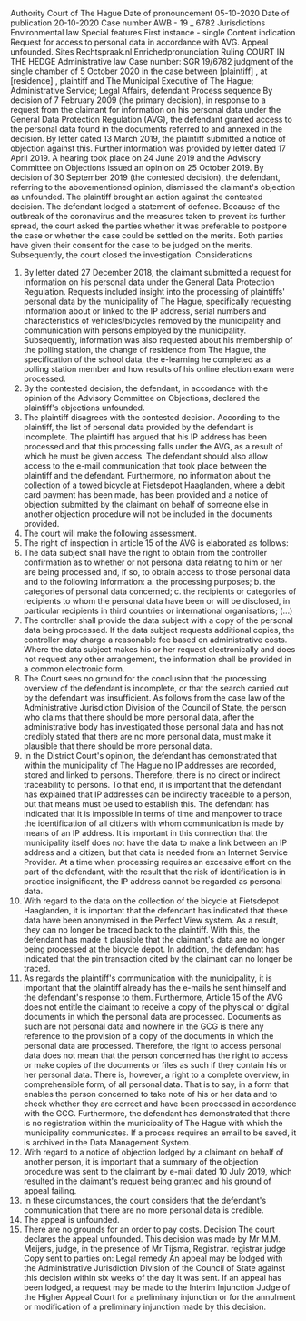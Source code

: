 Authority
Court of The Hague
Date of pronouncement
05-10-2020
Date of publication
20-10-2020 
Case number
AWB - 19 \_ 6782
Jurisdictions
Environmental law
Special features
First instance - single
Content indication
Request for access to personal data in accordance with AVG. Appeal unfounded.
Sites
Rechtspraak.nl 
Enrichedpronunciation 
Ruling
COURT IN THE HEDGE
Administrative law
Case number: SGR 19/6782
judgment of the single chamber of 5 October 2020 in the case between
\[plaintiff\] , at \[residence\] , plaintiff
and
The Municipal Executive of The Hague; Administrative Service; Legal Affairs, defendant
Process sequence
By decision of 7 February 2009 (the primary decision), in response to a request from the claimant for information on his personal data under the General Data Protection Regulation (AVG), the defendant granted access to the personal data found in the documents referred to and annexed in the decision. 
By letter dated 13 March 2019, the plaintiff submitted a notice of objection against this. 
Further information was provided by letter dated 17 April 2019. 
A hearing took place on 24 June 2019 and the Advisory Committee on Objections issued an opinion on 25 October 2019.
By decision of 30 September 2019 (the contested decision), the defendant, referring to the abovementioned opinion, dismissed the claimant's objection as unfounded.
The plaintiff brought an action against the contested decision. 
The defendant lodged a statement of defence.
Because of the outbreak of the coronavirus and the measures taken to prevent its further spread, the court asked the parties whether it was preferable to postpone the case or whether the case could be settled on the merits. Both parties have given their consent for the case to be judged on the merits. 
Subsequently, the court closed the investigation.
Considerations
1. By letter dated 27 December 2018, the claimant submitted a request for information on his personal data under the General Data Protection Regulation. Requests included insight into the processing of plaintiffs' personal data by the municipality of The Hague, specifically requesting information about or linked to the IP address, serial numbers and characteristics of vehicles/bicycles removed by the municipality and communication with persons employed by the municipality. Subsequently, information was also requested about his membership of the polling station, the change of residence from The Hague, the specification of the school data, the e-learning he completed as a polling station member and how results of his online election exam were processed.
2. By the contested decision, the defendant, in accordance with the opinion of the Advisory Committee on Objections, declared the plaintiff's objections unfounded.
3. The plaintiff disagrees with the contested decision. According to the plaintiff, the list of personal data provided by the defendant is incomplete. The plaintiff has argued that his IP address has been processed and that this processing falls under the AVG, as a result of which he must be given access. The defendant should also allow access to the e-mail communication that took place between the plaintiff and the defendant. Furthermore, no information about the collection of a towed bicycle at Fietsdepot Haaglanden, where a debit card payment has been made, has been provided and a notice of objection submitted by the claimant on behalf of someone else in another objection procedure will not be included in the documents provided. 
4. The court will make the following assessment.
5. The right of inspection in article 15 of the AVG is elaborated as follows:
1. The data subject shall have the right to obtain from the controller confirmation as to whether or not personal data relating to him or her are being processed and, if so, to obtain access to those personal data and to the following information:
a. the processing purposes;
b. the categories of personal data concerned;
c. the recipients or categories of recipients to whom the personal data have been or will be disclosed, in particular recipients in third countries or international organisations;
(…)
3. The controller shall provide the data subject with a copy of the personal data being processed. If the data subject requests additional copies, the controller may charge a reasonable fee based on administrative costs. Where the data subject makes his or her request electronically and does not request any other arrangement, the information shall be provided in a common electronic form.
6. The Court sees no ground for the conclusion that the processing overview of the defendant is incomplete, or that the search carried out by the defendant was insufficient. As follows from the case law of the Administrative Jurisdiction Division of the Council of State, the person who claims that there should be more personal data, after the administrative body has investigated those personal data and has not credibly stated that there are no more personal data, must make it plausible that there should be more personal data.
7. In the District Court's opinion, the defendant has demonstrated that within the municipality of The Hague no IP addresses are recorded, stored and linked to persons. Therefore, there is no direct or indirect traceability to persons. To that end, it is important that the defendant has explained that IP addresses can be indirectly traceable to a person, but that means must be used to establish this. The defendant has indicated that it is impossible in terms of time and manpower to trace the identification of all citizens with whom communication is made by means of an IP address. It is important in this connection that the municipality itself does not have the data to make a link between an IP address and a citizen, but that data is needed from an Internet Service Provider. At a time when processing requires an excessive effort on the part of the defendant, with the result that the risk of identification is in practice insignificant, the IP address cannot be regarded as personal data. 
8. With regard to the data on the collection of the bicycle at Fietsdepot Haaglanden, it is important that the defendant has indicated that these data have been anonymised in the Perfect View system. As a result, they can no longer be traced back to the plaintiff. With this, the defendant has made it plausible that the claimant's data are no longer being processed at the bicycle depot. In addition, the defendant has indicated that the pin transaction cited by the claimant can no longer be traced.
9. As regards the plaintiff's communication with the municipality, it is important that the plaintiff already has the e-mails he sent himself and the defendant's response to them. Furthermore, Article 15 of the AVG does not entitle the claimant to receive a copy of the physical or digital documents in which the personal data are processed. Documents as such are not personal data and nowhere in the GCG is there any reference to the provision of a copy of the documents in which the personal data are processed. Therefore, the right to access personal data does not mean that the person concerned has the right to access or make copies of the documents or files as such if they contain his or her personal data. There is, however, a right to a complete overview, in comprehensible form, of all personal data. That is to say, in a form that enables the person concerned to take note of his or her data and to check whether they are correct and have been processed in accordance with the GCG. Furthermore, the defendant has demonstrated that there is no registration within the municipality of The Hague with which the municipality communicates. If a process requires an email to be saved, it is archived in the Data Management System. 
10. With regard to a notice of objection lodged by a claimant on behalf of another person, it is important that a summary of the objection procedure was sent to the claimant by e-mail dated 10 July 2019, which resulted in the claimant's request being granted and his ground of appeal failing. 
11. In these circumstances, the court considers that the defendant's communication that there are no more personal data is credible.
12. The appeal is unfounded.
13. There are no grounds for an order to pay costs.
Decision
The court declares the appeal unfounded.
This decision was made by Mr M.M. Meijers, judge, in the presence of 
Mr Tijsma, Registrar. 
registrar judge
Copy sent to parties on:
Legal remedy
An appeal may be lodged with the Administrative Jurisdiction Division of the Council of State against this decision within six weeks of the day it was sent. If an appeal has been lodged, a request may be made to the Interim Injunction Judge of the Higher Appeal Court for a preliminary injunction or for the annulment or modification of a preliminary injunction made by this decision.
